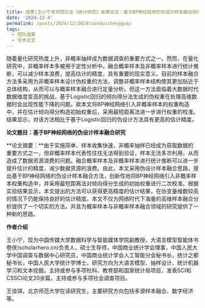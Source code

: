 ```yaml
---
title: 成果|王小宁老师团队在《统计研究》发表论文：基于BP神经网络的伪设计样本融合研究
date: '2024-12-4'
permalink: /posts/2024/12/2024tuanduichengguo/
tags:
  - 团队成果
  - 学术论文
---
```



随着量化研究热度上升，非概率抽样成为数据调查的重要方式之一。然而，在量化研究中，非概率样本多被用于定性分析中。融合概率样本及非概率样本进行统计推断，可以减少样本浪费，提高估计的精度，具有重要的现实意义。目前的样本融合方法多采用为非概率样本设计伪权重的方法，调整非概率样本结构使其更加贴近于总体结构，从而可以与概率样本融合进行定量分析。但这一方法面临着大数据时代数据维度变高的挑战，基于Logistic回归的倾向得分法生成的伪权重在处理高维数据时会出现性能下降的问题。故本文将BP神经网络引入非概率样本的权重构造中，并在估计倾向得分构造初始权重后，采用最短距离法进一步进行权重的校准。结果显示，对该方法相比于基于Logistic回归的伪设计方法具有更高的估计精度。

**论文题目：基于BP神经网络的伪设计样本融合研究**

**论文摘要：**由于实施简单、样本收集快速，非概率抽样已经成为获取数据的重要方式之一，但非概率样本代表性往往无法得到验证，样本无法多次利用，从而造成了数据资源浪费的问题。融合概率样本及非概率样本进行统计推断可以进一步提升估计的精度，减少数据资源的浪费。由此，本文采用伪设计样本融合思路，提出基于BP神经网络的伪设计样本融合方法，创新性地将BP神经网络引入非概率样本权重构造中，并采用最短距离法对倾向得分生成的初始权重进行二次校准。根据实验结果显示，本文提出的方法可以获得更高精度的估计结果，在协变量维数较高的情况下仍能保持良好的估计精度。本文不仅为网络时代下海量的高维样本融合分析提供了一个切实的方法，并且为概率样本与非概率样本融合领域的研究提供了一种新的思路。


**作者介绍**

王小宁，现为中国传媒大学数据科学与智能媒体学院副教授，大语言模型智能体书卷侠(scholarhero.cn)负责人，硕士生导师，中国商业统计学会理事，中国人民大学中国调查与数据中心研究员，中国商业统计学会人工智能分会秘书长，统计之都秘书长，中国人民大学统计学博士，研究方向为大语言模型、抽样设计、统计机器学习和文本挖掘。主持或参与多项社科、教育部和国家统计局项目，发表SCI和CSSCI论文20余篇，主持或参与多项社会调查项目。

王佳琪，北京师范大学在读研究生，主要研究方向包括多源样本融合、数字经济等。


